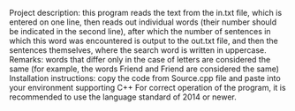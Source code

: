 Project description: this program reads the text from the in.txt file, which is entered on one line, then reads out individual words 
(their number should be indicated in the second line), after which the number of sentences in which this word was encountered is output to the out.txt file,
and then the sentences themselves, where the search word is written in uppercase.
Remarks: words that differ only in the case of letters are considered the same (for example, the words Friend and Friend are considered the same)
Installation instructions: copy the code from Source.cpp file and paste into your environment supporting C++
For correct operation of the program, it is recommended to use the language standard of 2014 or newer.
